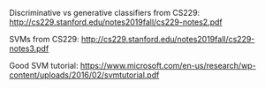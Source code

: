 Discriminative vs generative classifiers from CS229: http://cs229.stanford.edu/notes2019fall/cs229-notes2.pdf

SVMs from CS229: http://cs229.stanford.edu/notes2019fall/cs229-notes3.pdf 

Good SVM tutorial: https://www.microsoft.com/en-us/research/wp-content/uploads/2016/02/svmtutorial.pdf
